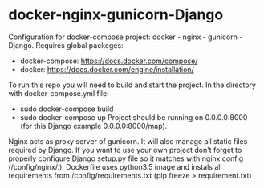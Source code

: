 # docker-nginx-gunicorn-Django
Configuration for docker-compose project: docker - nginx - gunicorn - Django.
Requires global packeges: 
- docker-compose: https://docs.docker.com/compose/
- docker: https://docs.docker.com/engine/installation/

To run this repo you will need to build and start the project. In the directory with docker-compose.yml file:
- sudo docker-compose build
- sudo docker-compose up
Project should be running on 0.0.0.0:8000 (for this Django example 0.0.0.0:8000/map).

Nginx acts as proxy server of gunicorn. It will also manage all static files required by Django. 
If you want to use your own project don't forget to properly configure Django setup.py file so it matches with nginx config (/config/nginx/.).
Dockerfile uses python3.5 image and instals all requirements from /config/requirements.txt (pip freeze > requirement.txt)
